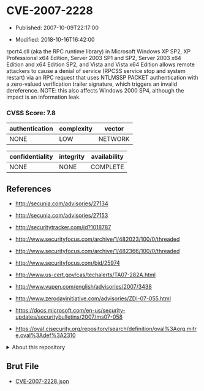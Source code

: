 # CVE-2007-2228

- Published: 2007-10-09T22:17:00

- Modified: 2018-10-16T16:42:00

rpcrt4.dll (aka the RPC runtime library) in Microsoft Windows XP SP2, XP Professional x64 Edition, Server 2003 SP1 and SP2, Server 2003 x64 Edition and x64 Edition SP2, and Vista and Vista x64 Edition allows remote attackers to cause a denial of service (RPCSS service stop and system restart) via an RPC request that uses NTLMSSP PACKET authentication with a zero-valued verification trailer signature, which triggers an invalid dereference.  NOTE: this also affects Windows 2000 SP4, although the impact is an information leak.

### CVSS Score: **7.8**

| authentication | complexity | vector |
| --- | --- | --- |
| NONE | LOW | NETWORK |

| confidentiality | integrity | availability |
| --- | --- | --- |
| NONE | NONE | COMPLETE |

## References

* http://secunia.com/advisories/27134

* http://secunia.com/advisories/27153

* http://securitytracker.com/id?1018787

* http://www.securityfocus.com/archive/1/482023/100/0/threaded

* http://www.securityfocus.com/archive/1/482366/100/0/threaded

* http://www.securityfocus.com/bid/25974

* http://www.us-cert.gov/cas/techalerts/TA07-282A.html

* http://www.vupen.com/english/advisories/2007/3438

* http://www.zerodayinitiative.com/advisories/ZDI-07-055.html

* https://docs.microsoft.com/en-us/security-updates/securitybulletins/2007/ms07-058

* https://oval.cisecurity.org/repository/search/definition/oval%3Aorg.mitre.oval%3Adef%3A2310

<details>
<summary>About this repository</summary> 

  This repository is part of the project [Live Hack CVE](https://github.com/Live-Hack-CVE). Main website can be found [www.live-hack.org](https://www.live-hack.org) 
  
  Made by [Sn0wAlice](https://github.com/Sn0wAlice) for the people that care about security and need to have a feed of the latest CVEs. Hope you enjoy it, don't forget to star the repo and follow me on [Twitter](https://twitter.com/Sn0wAlice) and [Github](https://github.com/Sn0wAlice). And that is my [personnal website](https://www.alice-snow.me/)

  - [Home Page](https://github.com/Live-Hack-CVE)
  - [Framework](https://github.com/Live-Hack-CVE/cve-framework)
  - [CVE database](https://github.com/Live-Hack-CVE/full_database)
  - [Changelog](https://github.com/Live-Hack-CVE/Changelog)
</details>

## Brut File

* [CVE-2007-2228.json](https://raw.githubusercontent.com/Live-Hack-CVE/full_database/main/cves/2007/CVE-2007-2228.json)

